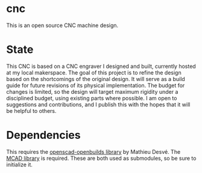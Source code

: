 # cnc
This is an open source CNC machine design.  

# State
This CNC is based on a CNC engraver I designed and built, currently hosted at my local makerspace.  The goal of this project is to refine the design based on the shortcomings of the original design.  It will serve as a build guide for future revisions of its physical implementation.  The budget for changes is limited, so the design will target maximum rigidity under a disciplined budget, using existing parts where possible.  I am open to suggestions and contributions, and I publish this with the hopes that it will be helpful to others.

# Dependencies
This requires the [openscad-openbuilds library](https://github.com/mazerte/openscad-openbuilds) by Mathieu Desvé.  The [MCAD library](https://github.com/openscad/MCAD) is required.  These are both used as submodules, so be sure to initialize it.
